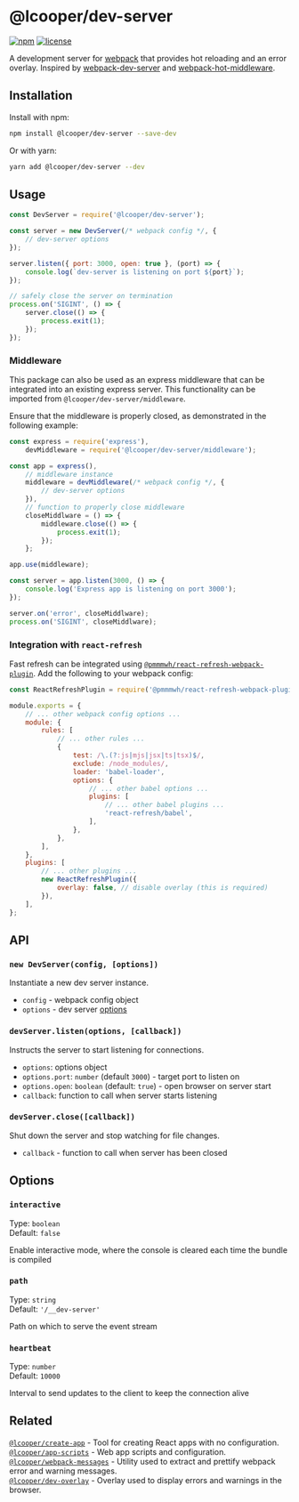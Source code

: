 # @lcooper/dev-server

[![npm][npm-badge]][npm-link]
[![license][license-badge]][license-link]

A development server for [webpack](https://webpack.js.org) that provides hot reloading and an error overlay. Inspired by [webpack-dev-server](https://github.com/webpack/webpack-dev-server) and [webpack-hot-middleware](https://github.com/webpack-contrib/webpack-hot-middleware).

## Installation

Install with npm:

```bash
npm install @lcooper/dev-server --save-dev
```

Or with yarn:

```bash
yarn add @lcooper/dev-server --dev
```

## Usage

```js
const DevServer = require('@lcooper/dev-server');

const server = new DevServer(/* webpack config */, {
    // dev-server options
});

server.listen({ port: 3000, open: true }, (port) => {
    console.log(`dev-server is listening on port ${port}`);
});

// safely close the server on termination
process.on('SIGINT', () => {
    server.close(() => {
        process.exit(1);
    });
});
```

### Middleware

This package can also be used as an express middleware that can be integrated into an existing express server. This functionality can be imported from `@lcooper/dev-server/middleware`.

Ensure that the middleware is properly closed, as demonstrated in the following example:

```js
const express = require('express'),
    devMiddleware = require('@lcooper/dev-server/middleware');

const app = express(),
    // middleware instance
    middleware = devMiddleware(/* webpack config */, {
        // dev-server options
    }),
    // function to properly close middleware
    closeMiddlware = () => {
        middleware.close(() => {
            process.exit(1);
        });
    };

app.use(middleware);

const server = app.listen(3000, () => {
    console.log('Express app is listening on port 3000');
});

server.on('error', closeMiddlware);
process.on('SIGINT', closeMiddlware);
```

### Integration with `react-refresh`

Fast refresh can be integrated using [`@pmmmwh/react-refresh-webpack-plugin`](https://github.com/pmmmwh/react-refresh-webpack-plugin). Add the following to your webpack config:

```js
const ReactRefreshPlugin = require('@pmmmwh/react-refresh-webpack-plugin');

module.exports = {
    // ... other webpack config options ...
    module: {
        rules: [
            // ... other rules ...
            {
                test: /\.(?:js|mjs|jsx|ts|tsx)$/,
                exclude: /node_modules/,
                loader: 'babel-loader',
                options: {
                    // ... other babel options ...
                    plugins: [
                        // ... other babel plugins ...
                        'react-refresh/babel',
                    ],
                },
            },
        ],
    },
    plugins: [
        // ... other plugins ...
        new ReactRefreshPlugin({
            overlay: false, // disable overlay (this is required)
        }),
    ],
};
```

## API

### `new DevServer(config, [options])`

Instantiate a new dev server instance.

 - `config` - webpack config object
 - `options` - dev server [options](#options)

### `devServer.listen(options, [callback])`

Instructs the server to start listening for connections.

 - `options`: options object
 - `options.port`: `number` (default `3000`) - target port to listen on
 - `options.open`: `boolean` (default: `true`) - open browser on server start
 - `callback`: function to call when server starts listening

### `devServer.close([callback])`

Shut down the server and stop watching for file changes.

 - `callback` - function to call when server has been closed

## Options

### `interactive`

Type: `boolean`\
Default: `false` 

Enable interactive mode, where the console is cleared each time the bundle is compiled

### `path`

Type: `string`\
Default: `'/__dev-server'`

Path on which to serve the event stream

### `heartbeat`

Type: `number`\
Default: `10000`

Interval to send updates to the client to keep the connection alive

## Related

[`@lcooper/create-app`](https://www.npmjs.com/package/@lcooper/create-app) - Tool for creating React apps with no configuration.\
[`@lcooper/app-scripts`](https://www.npmjs.com/package/@lcooper/app-scripts) - Web app scripts and configuration.\
[`@lcooper/webpack-messages`](https://www.npmjs.com/package/@lcooper/webpack-messages) - Utility used to extract and prettify webpack error and warning messages.\
[`@lcooper/dev-overlay`](https://www.npmjs.com/package/@lcooper/dev-overlay) - Overlay used to display errors and warnings in the browser.

[npm-link]: https://www.npmjs.com/package/@lcooper/dev-server
[npm-badge]: https://img.shields.io/npm/v/@lcooper/dev-server?logo=npm&style=for-the-badge
[license-link]: LICENSE
[license-badge]: https://img.shields.io/npm/l/@lcooper/dev-server?color=brightgreen&style=for-the-badge